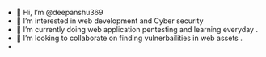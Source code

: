 - 👋 Hi, I’m @deepanshu369
- 👀 I’m interested in web development and Cyber security 
- 🌱 I’m currently doing web application pentesting and learning everyday .
- 💞️ I’m looking to collaborate on finding vulnerbailities in web assets .
- 

<!---
deepanshu369/deepanshu369 is a ✨ special ✨ repository because its `README.md` (this file) appears on your GitHub profile.
You can click the Preview link to take a look at your changes.
--->
